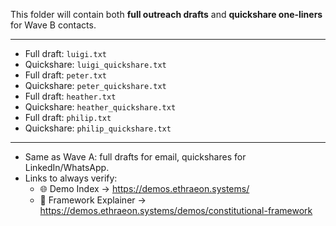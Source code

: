 This folder will contain both **full outreach drafts** and **quickshare one-liners** for Wave B contacts.

---
- Full draft: `luigi.txt`
- Quickshare: `luigi_quickshare.txt`
- Full draft: `peter.txt`
- Quickshare: `peter_quickshare.txt`
- Full draft: `heather.txt`
- Quickshare: `heather_quickshare.txt`
- Full draft: `philip.txt`
- Quickshare: `philip_quickshare.txt`

---
- Same as Wave A: full drafts for email, quickshares for LinkedIn/WhatsApp.
- Links to always verify:
  - 🌐 Demo Index → https://demos.ethraeon.systems/
  - 📑 Framework Explainer → https://demos.ethraeon.systems/demos/constitutional-framework
